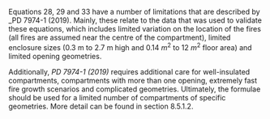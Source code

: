 Equations 28, 29 and 33 have a number of limitations that are described by
_PD 7974-1 (2019). Mainly, these relate to the data that was used to validate
these equations, which includes limited variation on the location of the fires
(all fires are assumed near the centre of the compartment), limited enclosure
sizes ($0.3$ m to $2.7$ m high and $0.14$ $m^2$ to $12$ $m^2$ floor area) and
limited opening geometries.

Additionally, _PD 7974-1 (2019)_ requires additional care for well-insulated
compartments, compartments with more than one opening, extremely fast fire
growth scenarios and complicated geometries. Ultimately, the formulae should be
used for a limited number of compartments of specific geometries.
More detail can be found in section 8.5.1.2.
